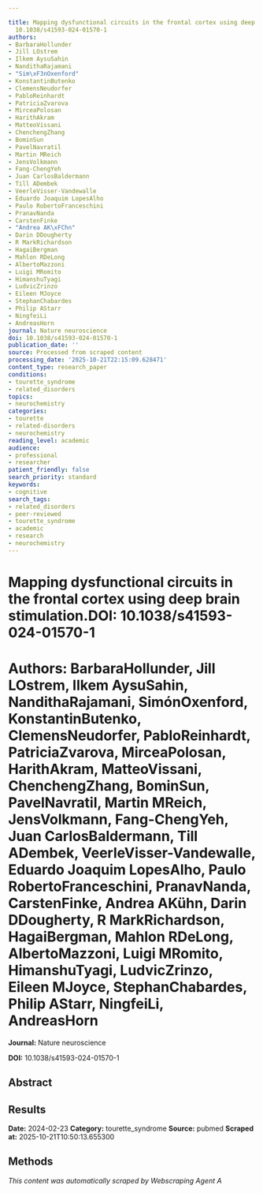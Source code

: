```yaml
---

title: Mapping dysfunctional circuits in the frontal cortex using deep brain stimulation.**DOI:**
  10.1038/s41593-024-01570-1
authors:
- BarbaraHollunder
- Jill LOstrem
- Ilkem AysuSahin
- NandithaRajamani
- "Sim\xF3nOxenford"
- KonstantinButenko
- ClemensNeudorfer
- PabloReinhardt
- PatriciaZvarova
- MirceaPolosan
- HarithAkram
- MatteoVissani
- ChenchengZhang
- BominSun
- PavelNavratil
- Martin MReich
- JensVolkmann
- Fang-ChengYeh
- Juan CarlosBaldermann
- Till ADembek
- VeerleVisser-Vandewalle
- Eduardo Joaquim LopesAlho
- Paulo RobertoFranceschini
- PranavNanda
- CarstenFinke
- "Andrea AK\xFChn"
- Darin DDougherty
- R MarkRichardson
- HagaiBergman
- Mahlon RDeLong
- AlbertoMazzoni
- Luigi MRomito
- HimanshuTyagi
- LudvicZrinzo
- Eileen MJoyce
- StephanChabardes
- Philip AStarr
- NingfeiLi
- AndreasHorn
journal: Nature neuroscience
doi: 10.1038/s41593-024-01570-1
publication_date: ''
source: Processed from scraped content
processing_date: '2025-10-21T22:15:09.628471'
content_type: research_paper
conditions:
- tourette_syndrome
- related_disorders
topics:
- neurochemistry
categories:
- tourette
- related-disorders
- neurochemistry
reading_level: academic
audience:
- professional
- researcher
patient_friendly: false
search_priority: standard
keywords:
- cognitive
search_tags:
- related_disorders
- peer-reviewed
- tourette_syndrome
- academic
- research
- neurochemistry
---
```




# Mapping dysfunctional circuits in the frontal cortex using deep brain stimulation.**DOI:** 10.1038/s41593-024-01570-1

# **Authors:** BarbaraHollunder, Jill LOstrem, Ilkem AysuSahin, NandithaRajamani, SimónOxenford, KonstantinButenko, ClemensNeudorfer, PabloReinhardt, PatriciaZvarova, MirceaPolosan, HarithAkram, MatteoVissani, ChenchengZhang, BominSun, PavelNavratil, Martin MReich, JensVolkmann, Fang-ChengYeh, Juan CarlosBaldermann, Till ADembek, VeerleVisser-Vandewalle, Eduardo Joaquim LopesAlho, Paulo RobertoFranceschini, PranavNanda, CarstenFinke, Andrea AKühn, Darin DDougherty, R MarkRichardson, HagaiBergman, Mahlon RDeLong, AlbertoMazzoni, Luigi MRomito, HimanshuTyagi, LudvicZrinzo, Eileen MJoyce, StephanChabardes, Philip AStarr, NingfeiLi, AndreasHorn

**Journal:** Nature neuroscience

**DOI:** 10.1038/s41593-024-01570-1

## Abstract

## Results

**Date:** 2024-02-23
**Category:** tourette_syndrome
**Source:** pubmed
**Scraped at:** 2025-10-21T10:50:13.655300
## Methods
*This content was automatically scraped by Webscraping Agent A*